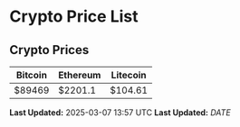 # Crypto Price List

## Crypto Prices
| Bitcoin | Ethereum | Litecoin |
| ------- | -------- | -------- |
| $89469 | $2201.1 | $104.61 |
**Last Updated:** 2025-03-07 13:57 UTC
**Last Updated:** $DATE$
